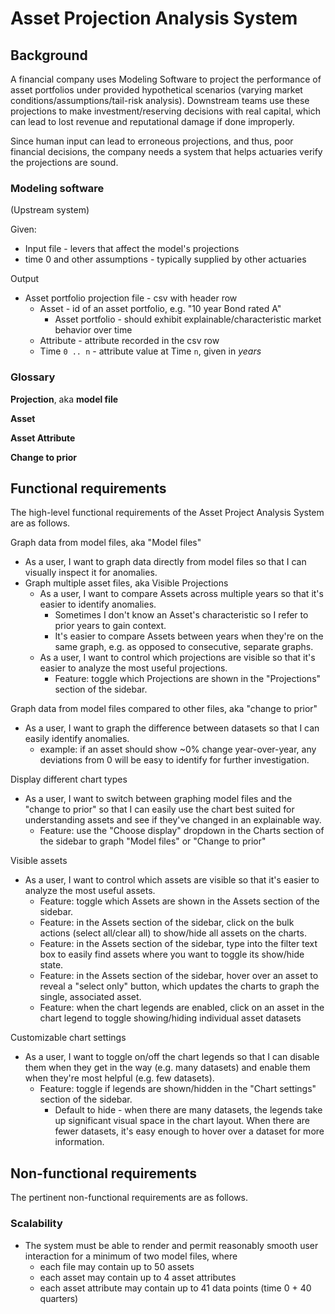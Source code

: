 # Asset Projection Analysis System

## Background

A financial company uses Modeling Software to project the performance
of asset portfolios under provided hypothetical scenarios (varying
market conditions/assumptions/tail-risk analysis).
Downstream teams use these projections to make investment/reserving
decisions with real capital, which can lead to lost revenue and
reputational damage if done improperly.

Since human input can lead to erroneous projections, and thus, poor financial decisions,
the company needs a system that helps actuaries verify the projections are sound.


### Modeling software

(Upstream system)

Given:
- Input file - levers that affect the model's projections
- time 0 and other assumptions - typically supplied by other actuaries

Output
- Asset portfolio projection file - csv with header row
   - Asset - id of an asset portfolio, e.g. "10 year Bond rated A"
      - Asset portfolio - should exhibit explainable/characteristic market behavior over time
   - Attribute - attribute recorded in the csv row
   - Time `0 .. n` - attribute value at Time `n`, given in _years_

### Glossary

**Projection**, aka **model file**

**Asset**

**Asset Attribute**

**Change to prior**

## Functional requirements

The high-level functional requirements of the Asset Project Analysis System are as follows.

Graph data from model files, aka "Model files"
- As a user, I want to graph data directly from model files so that I can visually
  inspect it for anomalies.
- Graph multiple asset files, aka Visible Projections
   - As a user, I want to compare Assets across multiple years so that it's easier to identify anomalies.
      - Sometimes I don't know an Asset's characteristic so I refer to prior years to gain context.
      - It's easier to compare Assets between years when they're on the same graph, 
      e.g. as opposed to consecutive, separate graphs.
   - As a user, I want to control which projections are visible so that it's easier to analyze the most useful projections.
      - Feature: toggle which Projections are shown in the "Projections" section of the sidebar.

Graph data from model files compared to other files, aka "change to prior"
- As a user, I want to graph the difference between datasets so that I can easily
  identify anomalies.
   - example: if an asset should show ~0% change year-over-year, any deviations
     from 0 will be easy to identify for further investigation.

Display different chart types
- As a user, I want to switch between graphing model files and the "change to prior" so that I can easily
  use the chart best suited for understanding assets and see if they've changed in an explainable way.
   - Feature: use the "Choose display" dropdown in the Charts section of the sidebar to graph
     "Model files" or "Change to prior"

Visible assets
- As a user, I want to control which assets are visible so that it's easier to analyze the most useful assets.
   - Feature: toggle which Assets are shown in the Assets section of the sidebar.
   - Feature: in the Assets section of the sidebar, click on the bulk actions (select all/clear all) to show/hide
     all assets on the charts.
   - Feature: in the Assets section of the sidebar, type into the filter text box to easily find assets where
     you want to toggle its show/hide state.
   - Feature: in the Assets section of the sidebar, hover over an asset to reveal a "select only" button, which
     updates the charts to graph the single, associated asset.
   - Feature: when the chart legends are enabled, click on an asset in the chart legend to toggle
     showing/hiding individual asset datasets

Customizable chart settings
- As a user, I want to toggle on/off the chart legends so that I can disable them when
  they get in the way (e.g. many datasets) and enable them when they're most helpful (e.g. few
  datasets).
   - Feature: toggle if legends are shown/hidden in the "Chart settings" section of the sidebar.
      - Default to hide - when there are many datasets, the legends take up significant visual space in the chart layout. When there
        are fewer datasets, it's easy enough to hover over a dataset for more information.

## Non-functional requirements

The pertinent non-functional requirements are as follows.

### Scalability
- The system must be able to render and permit reasonably smooth user interaction for a
  minimum of two model files, where
   - each file may contain up to 50 assets
   - each asset may contain up to 4 asset attributes
   - each asset attribute may contain up to 41 data points (time 0 + 40 quarters)
